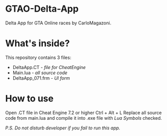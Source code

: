 # GTAO-Delta-App
Delta App for GTA Online races by CarloMagazoni.

# What's inside?
This repository contains 3 files:
* DeltaApp.CT - _file for CheatEngine_
* Main.lua - _all source code_
* DeltaApp_071.frm - _UI form_

# How to use
Open .CT file in Cheat Engine 7.2 or higher
Ctrl + Alt + L
Replace all source code from main.lua and compile it into .exe file with _Lua Symbols_ checked.

_P.S. Do not disturb developer if you fail to run this app._

